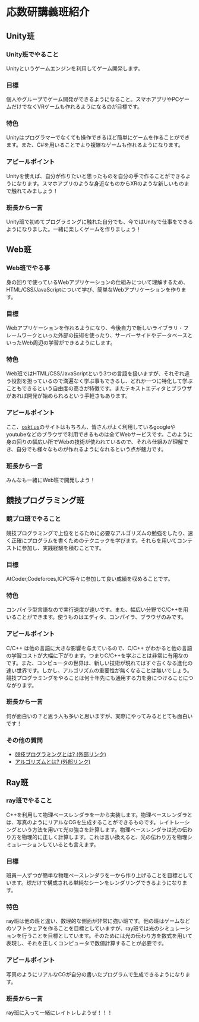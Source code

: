 # 応数研講義班紹介

## Unity班

### Unity班でやること

Unityというゲームエンジンを利用してゲーム開発します。

### 目標

個人やグループでゲーム開発ができるようになること。スマホアプリやPCゲームだけでなくVRゲームも作れるようになるのが目標です。

### 特色

Unityはプログラマーでなくても操作できるほど簡単にゲームを作ることができます。また、C#を用いることでより複雑なゲームも作れるようになります。

### アピールポイント

Unityを使えば、自分が作りたいと思ったものを自分の手で作ることができるようになります。スマホアプリのような身近なものからXRのような新しいものまで触れてみましょう！

### 班長から一言

Unity班で初めてプログラミングに触れた自分でも、今ではUnityで仕事をできるようになりました。一緒に楽しくゲームを作りましょう！

## Web班

### Web班でやる事

身の回りで使っているWebアプリケーションの仕組みについて理解するため、HTML/CSS/JavaScriptについて学び、簡単なWebアプリケーションを作ります。

### 目標

Webアプリケーションを作れるようになり、今後自力で新しいライブラリ・フレームワークといった外部の技術を使ったり、サーバーサイドやデータベースといったWeb周辺の学習ができるようにします。

### 特色

Web班ではHTML/CSS/JavaScriptという3つの言語を扱いますが、それぞれ違う役割を担っているので満遍なく学ぶ事もできるし、どれか一つに特化して学ぶこともできるという自由度の高さが特徴です。またテキストエディタとブラウザがあれば開発が始められるという手軽さもあります。

<!--
テキストエディタ: テキストファイルを編集するアプリ、大抵のPCには最初から何かしら入ってる.
-->

### アピールポイント

ここ、[oskt.us](http://oskt.us/)のサイトはもちろん、皆さんがよく利用しているgoogleやyoutubeなどのブラウザで利用できるものは全てWebサービスです。このように身の回りの幅広い所でWebの技術が使われているので、それら仕組みが理解でき、自分でも様々なものが作れるようになれるという点が魅力です。

### 班長から一言

みんなも一緒にWeb班で開発しよう！


## 競技プログラミング班

### 競プロ班でやること

競技プログラミングで上位をとるために必要なアルゴリズムの勉強をしたり、速く正確にプログラムを書くためのテクニックを学びます。それらを用いてコンテストに参加し、実践経験を積むことです。

### 目標

AtCoder,Codeforces,ICPC等々に参加して良い成績を収めることです。

### 特色

コンパイラ型言語なので実行速度が速いです。また、幅広い分野でC/C++を用いることができます。使うものはエディタ、コンパイラ、ブラウザのみです。

### アピールポイント

C/C++ は他の言語に大きな影響を与えているので、C/C++ がわかると他の言語の学習コストが大幅に下がります。つまりC/C++を学ぶことは非常に有用なのです。また、コンピュータの世界は、新しい技術が現れてはすぐ古くなる進化の速い世界です。しかし、アルゴリズムの重要性が無くなることは無いでしょう。競技プログラミングをやることは何十年先にも通用する力を身につけることにつながります。

### 班長から一言

何が面白いの？と思う人も多いと思いますが、実際にやってみるととても面白いです！

### その他の質問

* [競技プログラミングとは? (外部リンク)](https://www.slideshare.net/iwiwi/wakate-web-14323842)
* [アルゴリズムとは? (外部リンク)](https://www.youtube.com/watch?v=Q4gTV4r0zRs)

## Ray班

### ray班でやること

C++を利用して物理ベースレンダラを一から実装します。物理ベースレンダラとは、写真のようにリアルなCGを生成することができるものです。レイトレーシングという方法を用いて光の強さを計算します。物理ベースレンダラは光の伝わり方を物理的に正しく計算します。これは言い換えると、光の伝わり方を物理シミュレーションしているとも言えます。

### 目標

班員一人ずつが簡単な物理ベースレンダラを一から作り上げることを目標としています。球だけで構成される単純なシーンをレンダリングできるようになります。

### 特色

ray班は他の班と違い、数理的な側面が非常に強い班です。他の班はゲームなどのソフトウェアを作ることを目標としていますが、ray班では光のシミュレーションを行うことを目標としています。そのためには光の伝わり方を数式を用いて表現し、それを正しくコンピュータで数値計算することが必要です。

### アピールポイント

写真のようにリアルなCGが自分の書いたプログラムで生成できるようになります。

### 班長から一言

ray班に入って一緒にレイトレしようぜ！！！

